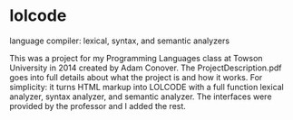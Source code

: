 # lolcode
language compiler: lexical, syntax, and semantic analyzers

This was a project for my Programming Languages class at Towson University in 2014 created by Adam Conover.
The ProjectDescription.pdf goes into full details about what the project is and how it works.
For simplicity: it turns HTML markup into LOLCODE with a full function lexical analyzer, syntax analyzer, and semantic analyzer.
The interfaces were provided by the professor and I added the rest.
